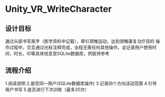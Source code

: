 # Unity_VR_WriteCharacter
## 设计目标
通过头部书写鳯字（医学资料中记载），牵引颈椎运动，达到颈椎康复治疗目的
操作过程中，交互通过光标注释完成，全程无需任何其他操作，会记录用户使用时间，时长，ID等具体信息至SQLite数据库，供医师参考
## 流程介绍
1.阅读说明
2.是否同一用户(SQLite数据库操作)
3.记录四个方向活动范围
4.引导用户书写
5.是否进行下次训练（最多20次）
